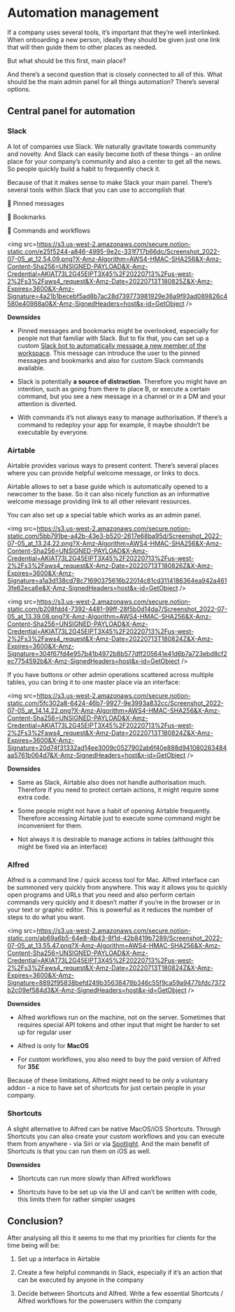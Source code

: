 # Automation management
  
If a company uses several tools, it’s important that they’re well interlinked. When onboarding a new person, ideally they should be given just one link that will then guide them to other places as needed.

But what should be this first, main place?

And there’s a second question that is closely connected to all of this. What should be the main admin panel for all things automation? There’s several options.

## Central panel for automation

### Slack

A lot of companies use Slack. We naturally gravitate towards community and novelty. And Slack can easily become both of these things - an online place for your company’s community and also a center to get all the news. So people quickly build a habit to frequently check it.

Because of that it makes sense to make Slack your main panel. There’s several tools within Slack that you can use to accomplish that

📌 Pinned messages

🔗 Bookmarks

🤖 Commands and workflows

<img src=https://s3.us-west-2.amazonaws.com/secure.notion-static.com/e25f5244-a846-4995-9e2c-331f717b66dc/Screenshot_2022-07-05_at_12.54.09.png?X-Amz-Algorithm=AWS4-HMAC-SHA256&X-Amz-Content-Sha256=UNSIGNED-PAYLOAD&X-Amz-Credential=AKIAT73L2G45EIPT3X45%2F20220713%2Fus-west-2%2Fs3%2Faws4_request&X-Amz-Date=20220713T180825Z&X-Amz-Expires=3600&X-Amz-Signature=4a21b1becebf5ad8b7ac28d739773981929e36a9f93ad089826c4580e40988a0&X-Amz-SignedHeaders=host&x-id=GetObject />

**Downsides**

- Pinned messages and bookmarks might be overlooked, especially for people not that familiar with Slack. But to fix that, you can set up a custom [Slack bot to automatically message a new member of the workspace](https://slack.com/slack-tips/automatically-onboard-new-channel-members). This message can introduce the user to the pinned messages and bookmarks and also for custom Slack commands available.

- Slack is potentially **a source of distraction**. Therefore you might have an intention, such as going from there to place B, or execute a certain command, but you see a new message in a channel or in a DM and your attention is diverted.

- With commands it’s not always easy to manage authorisation. If there’s a command to redeploy your app for example, it maybe shouldn’t be executable by everyone.

### Airtable

Airtable provides various ways to present content. There’s several places where you can provide helpful welcome message, or links to docs.

Airtable allows to set a base guide which is  automatically opened to a newcomer to the base. So it can also nicely function as an informative welcome message providing link to all other relevant resources.

You can also set up a special table which works as an admin panel.

<img src=https://s3.us-west-2.amazonaws.com/secure.notion-static.com/5bb791be-a42b-43e3-b520-2617e68ba95d/Screenshot_2022-07-05_at_13.24.22.png?X-Amz-Algorithm=AWS4-HMAC-SHA256&X-Amz-Content-Sha256=UNSIGNED-PAYLOAD&X-Amz-Credential=AKIAT73L2G45EIPT3X45%2F20220713%2Fus-west-2%2Fs3%2Faws4_request&X-Amz-Date=20220713T180826Z&X-Amz-Expires=3600&X-Amz-Signature=a1a3d138cd78c71690375616b22014c81cd3114186364ea942a4613fe62eca6e&X-Amz-SignedHeaders=host&x-id=GetObject />

<img src=https://s3.us-west-2.amazonaws.com/secure.notion-static.com/b208fdd4-7392-4481-99ff-28f5b0d14da7/Screenshot_2022-07-05_at_13.39.08.png?X-Amz-Algorithm=AWS4-HMAC-SHA256&X-Amz-Content-Sha256=UNSIGNED-PAYLOAD&X-Amz-Credential=AKIAT73L2G45EIPT3X45%2F20220713%2Fus-west-2%2Fs3%2Faws4_request&X-Amz-Date=20220713T180824Z&X-Amz-Expires=3600&X-Amz-Signature=304f67fd4e957b41b4972b8b577dff205641e41d6b7a723ebd8cf2ec7754592b&X-Amz-SignedHeaders=host&x-id=GetObject />

If you have buttons or other admin operations scattered across multiple tables, you can bring it to one master place via an interface:

<img src=https://s3.us-west-2.amazonaws.com/secure.notion-static.com/5fc302a8-6424-46b7-9927-9e3993a832cc/Screenshot_2022-07-05_at_14.14.22.png?X-Amz-Algorithm=AWS4-HMAC-SHA256&X-Amz-Content-Sha256=UNSIGNED-PAYLOAD&X-Amz-Credential=AKIAT73L2G45EIPT3X45%2F20220713%2Fus-west-2%2Fs3%2Faws4_request&X-Amz-Date=20220713T180824Z&X-Amz-Expires=3600&X-Amz-Signature=20d74f31332ad14ee3009c0527902ab6f40e888d941080263484aa5761b064d7&X-Amz-SignedHeaders=host&x-id=GetObject />

**Downsides**

- Same as Slack, Airtable also does not handle authorisation much. Therefore if you need to protect certain actions, it might require some extra code.

- Some people might not have a habit of opening Airtable frequently. Therefore accessing Airtable just to execute some command might be inconvenient for them.

- Not always it is desirable to manage actions in tables (althought this might be fixed via an interface)

### Alfred

Alfred is a command line / quick access tool for Mac. Alfred interface can be summoned very quickly from anywhere. This way it allows you to quickly open programs and URLs that you need and also perform certain commands very quickly and it doesn’t matter if you’re in the browser or in your text or graphic editor. This is powerful as it reduces the number of steps to do what you want.

<img src=https://s3.us-west-2.amazonaws.com/secure.notion-static.com/ab69a6b5-64e8-4b43-8f1d-42b8419b7289/Screenshot_2022-07-05_at_13.55.47.png?X-Amz-Algorithm=AWS4-HMAC-SHA256&X-Amz-Content-Sha256=UNSIGNED-PAYLOAD&X-Amz-Credential=AKIAT73L2G45EIPT3X45%2F20220713%2Fus-west-2%2Fs3%2Faws4_request&X-Amz-Date=20220713T180824Z&X-Amz-Expires=3600&X-Amz-Signature=8892f95838befd249b35638478b346c55f9ca59a9477bfdc7372b2c09ef584d3&X-Amz-SignedHeaders=host&x-id=GetObject />

**Downsides**

- Alfred workflows run on the machine, not on the server. Sometimes that requires special API tokens and other input that might be harder to set up for regular user

- Alfred is only for **MacOS**

- For custom workflows, you also need to buy the paid version of Alfred for **35£**

Because of these limitations, Alfred might need to be only a voluntary addon - a nice to have set of shortcuts for just certain people in your company.

### Shortcuts

A slight alternative to Alfred can be native MacOS/iOS Shortcuts. Through Shortcuts you can also create your custom workflows and you can execute them from anywhere - via Siri or via [Spotlight](https://support.apple.com/cs-cz/guide/shortcuts-mac/apd8a8ffb4ac/mac). And the main benefit of Shortcuts is that you can run them on iOS as well.

**Downsides**

- Shortcuts can run more slowly than Alfred workflows

- Shortcuts have to be set up via the UI and can’t be written with code, this limits them for rather simpler usages

## Conclusion?

After analysing all this it seems to me that my priorities for clients for the time being will be:

1) Set up a interface in Airtable

2) Create a few helpful commands in Slack, especially if it’s an action that can be executed by anyone in the company

3) Decide between Shortcuts and Alfred. Write a few essential Shortcuts / Alfred workflows for the powerusers within the company
